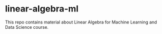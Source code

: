 # linear-algebra-ml
This repo contains material about Linear Algebra for Machine Learning and Data Science course. 
